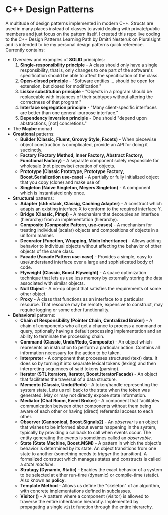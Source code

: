 # C++ Design Patterns

A multitude of design patterns implemented in modern C++. Structs are used in many places instead of classes to avoid
dealing with private/public members and just focus on the pattern itself. I created this repo live coding to the
C++ Design Patterns Learning Path by Dmitri Nesteruk on Pluralsight and is intended to be my personal design patterns quick reference.
Currently contains:
 - Overview and examples of **SOLID** principles:
 	1. **Single-responsibility principle** - A class should only have a single responsibility, that is, only changes to one part of the software's specification should be able to affect the specification of the class.
	2. **Open-closed principle** - "Software entities ... should be open for extension, but closed for modification."
	3. **Liskov substitution principle** - "Objects in a program should be replaceable with instances of their subtypes without altering the correctness of that program."
	4. **Interface segregation principle** - "Many client-specific interfaces are better than one general-purpose interface."
	5. **Dependency inversion principle** - One should "depend upon abstractions, [not] concretions."
 - The **Maybe** monad
 - **Creational** patterns:
 	- **Builder (Classic, Fluent, Groovy Style, Facets)** - When piecewise object construction is complicated, provide an API for doing it succinctly.
	- **Factory (Factory Method, Inner Factory, Abstract Factory, Functional Factory)** - A separate component solely responsible for wholesale (not piecewise) creation of objects.
	- **Prototype (Classic Prototype, Prototype Factory, Boost.Serialization use-case)** - A partially or fully initialized object that you copy (clone) and make use of.
	- **Singleton (Naive Singleton, Meyers Singleton)** - A component which is instantiated only once.
 - **Structural** patterns:
	- **Adapter (std::stack, Classig, Caching Adapter)** - A construct which adapts an existing interface X to conform to the required interface Y.
	- **Bridge (Classic, PImpl)** - A mechanism that decouples an interface (hierarchy) from an implementation (hierarchy).
	- **Composite (Composite Pattern, use-cases)** - A mechanism for treating individual (scalar) objects and compositions of objects in a uniform manner.
	- **Decorator (Function, Wrapping, Mixin Inheritance)** - Allows adding behavior to individual objects without affecting the behavior of other objects of the same class.
	- **Facade (Facade Pattern use-case)** - Provides a simple, easy to use/understand interface over a large and sophisticated body of code.
	- **Flyweight (Classic, Boost.Flyweight)** - A space optimization technique that lets us use less memory by externally storing the data associated with similar objects.
	- **Null Object** - A no-op object that satisfies the requirements of some other object.
	- **Proxy** - A class that functions as an interface to a particular resource. That resource may be remote, expensive to construct, may require logging or some other functionality.
 - **Behavioral** patterns:
 	- **Chain of Responsibility (Pointer Chain, Centralized Broker)** - A chain of components who all get a chance to process a command or query, optionally having a default processing implementation and an ability to terminate the processing chain.
	- **Command (Classic, Undo/Redo, Composite)** - An object which represents an instruction to perform a particular action. Contains all information necessary for the action to be taken.
	- **Interpreter** - A component that processes structured (text) data. It does so by turning it into separate lexical tokens (lexing) and then interpreting sequences of said tokens (parsing).
	- **Iterator (STL iterators, Iterator, Boost.IteratorFacade)** - An object that facilitates the traversal of a data structure.
	- **Memento (Classic, Undo/Redo)** - A token/handle representing the system state. Lets us roll back to the state when the token was generated. May or may not directly expose state information.
	- **Mediator (Chat Room, Event Broker)** - A component that facilitates communication between other components without them being aware of each other or having (direct) referential access to each other.
	- **Observer (Cannonical, Boost.Signals2)** - An *observer* is an object that wishes to be informed about events happening in the system, typically by providing a callback to call when events occur. The entity generating the events is sometimes called an *observable*.
	- **State (State Machine, Boost.MSM)** - A pattern in which the object's behavior is determined by its state. An object transitions from one state to another (something needs to *trigger* the transition). A formalized construct which manages states and constructs is called a *state machine*.
	- **Stratagy (Dynamic, Static)** - Enables the exact behavior of a system to be selected at either run-time (dynamic) or compile-time (static). Also known as **policy**.
	- **Template Method** - Allows us define the "skeleton" of an algorithm, with concrete implementations defined in subclasses.
	- **Visitor ()** - A pattern where a component (visitor) is allowed to traverse the entire inheritance hierarchy. Implemented by propagating a single `visit` function through the entire hierarchy.

